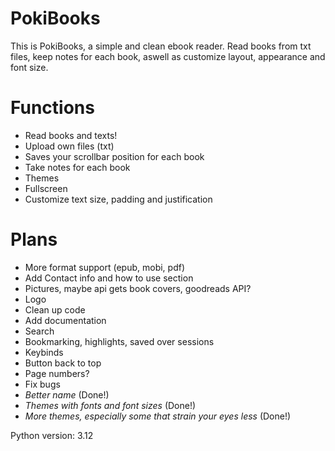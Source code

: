 # PokiBooks
This is PokiBooks, a simple and clean ebook reader. Read books from txt files, keep notes for each book, aswell as customize layout, appearance and font size.

# Functions
* Read books and texts!
* Upload own files (txt)
* Saves your scrollbar position for each book
* Take notes for each book 
* Themes
* Fullscreen
* Customize text size, padding and justification
  
# Plans
* More format support (epub, mobi, pdf)
* Add Contact info and how to use section
* Pictures, maybe api gets book covers, goodreads API?
* Logo
* Clean up code
* Add documentation
* Search 
* Bookmarking, highlights, saved over sessions 
* Keybinds
* Button back to top
* Page numbers?
* Fix bugs
* *Better name* (Done!)
* *Themes with fonts and font sizes* (Done!)
* *More themes, especially some that strain your eyes less* (Done!)

Python version: 3.12

